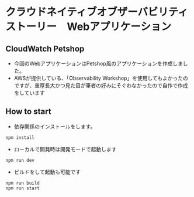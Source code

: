 # クラウドネイティブオブザーバビリティストーリー　Webアプリケーション

## CloudWatch Petshop
- 今回のWebアプリケーションはPetshop風のアプリケーションを作成しました。
- AWSが提供している、「Observability Workshop」を使用してもよかったのですが、重厚長大かつ見た目が筆者の好みにそぐわなかったので自作で作成をしています

## How to start

- 依存関係のインストールをします。
```shell
npm install
```

- ローカルで開発時は開発モードで起動します

```shell
npm run dev
```

- ビルドをして起動も可能です

```shell
npm run build
npm run start
```
